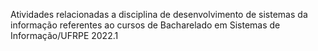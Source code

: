 Atividades relacionadas a disciplina de desenvolvimento de sistemas da informação referentes ao cursos de Bacharelado em Sistemas de Informação/UFRPE 2022.1
